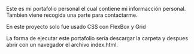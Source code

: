 Este es mi portafolio personal el cual contiene mi informacción personal. Tambien viene recogida una parte para contactarme.

En este proyecto solo fue usado CSS con FlexBox y Grid

La forma de ejecutar este portafolio sería descargar la carpeta y despues abrir con un navegador el archivo index.html.
